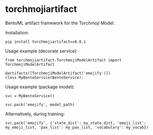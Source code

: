 # torchmojiartifact

BentoML artifact framework for the Torchmoji Model.

Installation:

    pip install torchmojiartifact==0.0.1

Usage example (decorate service):

    from torchmojiartifact.TorchmojiModelArtifact import TorchmojiModelArtifact

    @artifacts([TorchmojiModelArtifact('emojify')])
    class MyBentoService(BentoService):


Usage example (package model):

    svc = MyBentoService()

    svc.pack('emojify', model_path)

Alternatively, during training:

    svc.pack('emojify', {'state_dict': my_state_dict, 'emoji_list': my_emoji_list, 'pax_list': my_pax_list, 'vocabulary': my_vocab})
